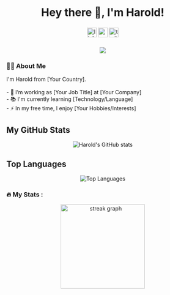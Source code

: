 <div align="center">
  <h1>Hey there 👋, I'm Harold!</h1>
</div>

###

<div align="center">
  <a href="https://www.linkedin.com/in/harold.medrano.18"><img src="https://img.shields.io/static/v1?message=LinkedIn&logo=linkedin&label=&color=0077B5&logoColor=white&labelColor=&style=for-the-badge" height="25" alt="linkedin logo" /></a>
  <a href="https://www.youtube.com/channel/harold18m"><img src="https://img.shields.io/static/v1?message=Youtube&logo=youtube&label=&color=FF0000&logoColor=white&labelColor=&style=for-the-badge" height="25" alt="youtube logo" /></a>
  <a href="https://twitter.com/harold18m"><img src="https://img.shields.io/static/v1?message=Twitter&logo=twitter&label=&color=1DA1F2&logoColor=white&labelColor=&style=for-the-badge" height="25" alt="twitter logo" /></a>
</div>

###

<div align="center">
  <img src="https://visitor-badge.laobi.icu/badge?page_id=harold18m.harold18m&" />
</div>

###

<h3 align="left">👩‍💻 About Me</h3>

<p align="left">I'm Harold from [Your Country].<br><br>- 🔭 I’m working as [Your Job Title] at [Your Company]<br>- 📚 I'm currently learning [Technology/Language]<br>- ⚡ In my free time, I enjoy [Your Hobbies/Interests]</p>

## My GitHub Stats
<div align="center">
  <img src="https://github-readme-stats.vercel.app/api?username=harold18m&show_icons=true&theme=radical" alt="Harold's GitHub stats" />
</div>

## Top Languages
<div align="center">
  <img src="https://github-readme-stats.vercel.app/api/top-langs/?username=harold18m&layout=compact&theme=radical" alt="Top Languages" />
</div>

###

<h3 align="left">🔥 My Stats :</h3>

<div align="center">
  <img src="https://streak-stats.demolab.com?user=harold18m&locale=en&mode=daily&theme=dark&hide_border=false&border_radius=5&order=3" height="220" alt="streak graph" />
</div>

###
